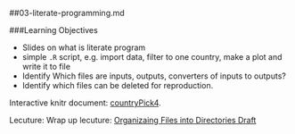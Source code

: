 ##03-literate-programming.md 

###Learning Objectives

- Slides on what is literate program
- simple `.R` script, e.g. import data, filter to one country, make a plot and write it to file
- Identify Which files are inputs, outputs, converters of inputs to outputs?
- Identify which files can be deleted for reproduction. 

Interactive knitr document: [countryPick4](https://github.com/Reproducible-Science-Curriculum/rr-organization1/blob/master/files/03-literate-programming-activity/countryPick4.rmd).

Lecuture: Wrap up lecuture: [Organizaing Files into Directories Draft](https://github.com/jennybc/organization-and-naming/tree/master/organization)
